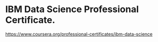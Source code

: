 # IBM Data Science Professional Certificate.

https://www.coursera.org/professional-certificates/ibm-data-science
